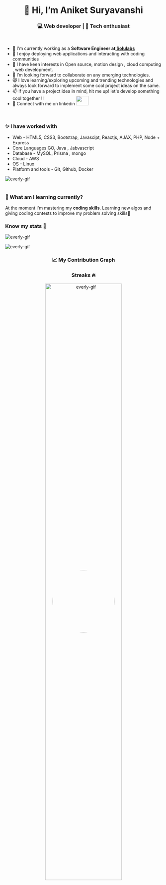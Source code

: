 <h1 align="center">👋 Hi, I’m Aniket Suryavanshi</h1>
<h3  align="center">💻 Web developer | 📖 Tech enthusiast </h3>  
<br>
<img width="200" height="200" style="border-radius:50%; position:absolute; top:50%; left:50%; transform:translate(-50%,-50%);"src="https://avatars.githubusercontent.com/u/74701038?v=4">
<ul>
  <li>💼 I'm currently working as a <b>Software Engineer at<a href="https://www.solulab.com/"> Solulabs</b></a></li>
  <li>👀 I enjoy deploying web applications and interacting with coding communities</li>
  <li>🌱 I have keen interests in Open source, motion design , cloud computing , web development.</li>
  <li>💞️ I’m looking forward to collaborate on any emerging technologies. </li>
  <li>😸 I love learning/exploring upcoming and trending technologies and always look forward to implement some cool project ideas on the same.</li>
  <li>📫 If you have a project idea in mind, hit me up! let's develop something cool together !!</li>
  <li>🎄 Connect with me on linkedin <a  href="https://www.linkedin.com/in/aniket-suryavanshi-8378981b5/" target="black" alt=KXDLS> <img style="margin-top:-16px;" src= 'https://cdn.jsdelivr.net/npm/simple-icons@3.0.1/icons/linkedin.svg' height="30" width="40" /> </a></li>
</ul>
<br>
<h3>✨ I have worked with </h3>
<div>
   <ul>
    <li>Web - HTML5, CSS3, Bootstrap, Javascipt, Reactjs, AJAX, PHP, Node + Express</li>
    <li>Core Languages GO, Java , Jabvascript</li>
    <li>Database - MySQL, Prisma , mongo</li>
    <li>Cloud - AWS</li>
    <li>OS - Linux</li>
    <li>Platform and tools - Git, Github, Docker</li>
  </ul> </div>
<div> <img src="https://github-readme-stats.vercel.app/api/top-langs?username=everly-gif&show_icons=true&locale=en&langs_count=10&layout=compact" alt="everly-gif" ></div>
<br>
<h3>🎨 What am I learning currently?</h3>
<p>At the moment I'm mastering my  <b> coding skills</b>. Learning new algos and giving coding contests to improve my problem solving skills🚀</p>
<h3 align="left">Know my stats 👀</h3>
<img  src="https://github-profile-trophy.vercel.app/?username=aniketsuryavanshi093&theme=juicyfresh&no-bg=true" alt="everly-gif"><br>
<p align="left"> <img src="https://github-readme-stats.vercel.app/api?username=aniketsuryavanshi093&show_icons=true&locale=en" alt="everly-gif" ></p>
<h3 align="center"> 📈 My Contribution Graph </h3>

<h3 align="center">Streaks 🔥</h3>
<p align="center"><img src="https://github-readme-streak-stats.herokuapp.com/?user=aniketsuryavanshi093&theme=light" alt="everly-gif" width="70%"></p><br><br>
<!---
everly-gif/everly-gif is a ✨ special ✨ repository because its `README.md` (this file) appears on your GitHub profile.
You can click the Preview link to take a look at your changes.
--->
